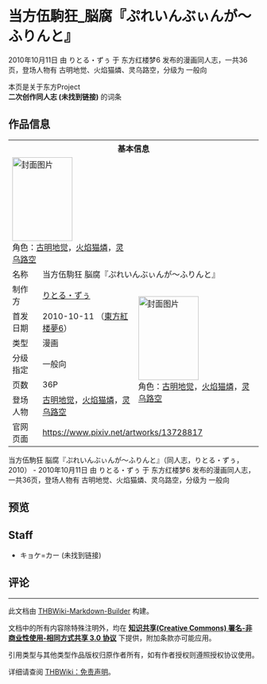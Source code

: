 # 当方伍駒狂_脳腐『ぷれいんぶぃんが～ふりんと』

<!-- source html: G:\repos\THBWiki-Markdown-Builder\THBWikiMarkdown\Temp\main\2\24\ns0%3A%E5%BD%93%E6%96%B9%E4%BC%8D%E9%A7%92%E7%8B%82_%E8%84%B3%E8%85%90%E3%80%8E%E3%81%B7%E3%82%8C%E3%81%84%E3%82%93%E3%81%B6%E3%81%83%E3%82%93%E3%81%8C%EF%BD%9E%E3%81%B5%E3%82%8A%E3%82%93%E3%81%A8%E3%80%8F.html -->

2010年10月11日 由 りとる・ずぅ 于 东方红楼梦6 发布的漫画同人志，一共36页，登场人物有 古明地觉、火焰猫燐、灵乌路空，分级为 一般向

本页是关于东方Project  
 **二次创作同人志 (未找到链接)** 的词条
## 作品信息

<table><tbody><tr><th colspan="3">基本信息</th></tr><tr><td class="cover-artwork-mobile" colspan="2"><a href="./文件-当方伍駒狂_脳腐『ぷれいんぶぃんが～ふりんと』封面.jpg.md" class="image" title="封面图片"><img alt="封面图片" src="https://upload.thwiki.cc/thumb/3/32/%E5%BD%93%E6%96%B9%E4%BC%8D%E9%A7%92%E7%8B%82_%E8%84%B3%E8%85%90%E3%80%8E%E3%81%B7%E3%82%8C%E3%81%84%E3%82%93%E3%81%B6%E3%81%83%E3%82%93%E3%81%8C%EF%BD%9E%E3%81%B5%E3%82%8A%E3%82%93%E3%81%A8%E3%80%8F%E5%B0%81%E9%9D%A2.jpg/121px-%E5%BD%93%E6%96%B9%E4%BC%8D%E9%A7%92%E7%8B%82_%E8%84%B3%E8%85%90%E3%80%8E%E3%81%B7%E3%82%8C%E3%81%84%E3%82%93%E3%81%B6%E3%81%83%E3%82%93%E3%81%8C%EF%BD%9E%E3%81%B5%E3%82%8A%E3%82%93%E3%81%A8%E3%80%8F%E5%B0%81%E9%9D%A2.jpg" decoding="async" loading="lazy" width="121" height="168" srcset="https://upload.thwiki.cc/thumb/3/32/%E5%BD%93%E6%96%B9%E4%BC%8D%E9%A7%92%E7%8B%82_%E8%84%B3%E8%85%90%E3%80%8E%E3%81%B7%E3%82%8C%E3%81%84%E3%82%93%E3%81%B6%E3%81%83%E3%82%93%E3%81%8C%EF%BD%9E%E3%81%B5%E3%82%8A%E3%82%93%E3%81%A8%E3%80%8F%E5%B0%81%E9%9D%A2.jpg/181px-%E5%BD%93%E6%96%B9%E4%BC%8D%E9%A7%92%E7%8B%82_%E8%84%B3%E8%85%90%E3%80%8E%E3%81%B7%E3%82%8C%E3%81%84%E3%82%93%E3%81%B6%E3%81%83%E3%82%93%E3%81%8C%EF%BD%9E%E3%81%B5%E3%82%8A%E3%82%93%E3%81%A8%E3%80%8F%E5%B0%81%E9%9D%A2.jpg 1.5x, https://upload.thwiki.cc/thumb/3/32/%E5%BD%93%E6%96%B9%E4%BC%8D%E9%A7%92%E7%8B%82_%E8%84%B3%E8%85%90%E3%80%8E%E3%81%B7%E3%82%8C%E3%81%84%E3%82%93%E3%81%B6%E3%81%83%E3%82%93%E3%81%8C%EF%BD%9E%E3%81%B5%E3%82%8A%E3%82%93%E3%81%A8%E3%80%8F%E5%B0%81%E9%9D%A2.jpg/241px-%E5%BD%93%E6%96%B9%E4%BC%8D%E9%A7%92%E7%8B%82_%E8%84%B3%E8%85%90%E3%80%8E%E3%81%B7%E3%82%8C%E3%81%84%E3%82%93%E3%81%B6%E3%81%83%E3%82%93%E3%81%8C%EF%BD%9E%E3%81%B5%E3%82%8A%E3%82%93%E3%81%A8%E3%80%8F%E5%B0%81%E9%9D%A2.jpg 2x" data-file-width="460" data-file-height="640"></a><div class="cover-char">角色：<a href="./古明地觉.md" title="古明地觉">古明地觉</a>，<a href="./火焰猫燐.md" title="火焰猫燐">火焰猫燐</a>，<a href="./灵乌路空.md" title="灵乌路空">灵乌路空</a></div></td>
</tr><tr><td class="label">名称</td><td colspan="2"> 当方伍駒狂 脳腐『ぷれいんぶぃんが～ふりんと』 </td></tr><tr><td class="label">制作方</td><td><a href="./りとる・ずぅ.md" title="りとる・ずぅ">りとる・ずぅ</a></td><td class="cover-artwork" rowspan="6" style="min-width:168px;"><a href="./文件-当方伍駒狂_脳腐『ぷれいんぶぃんが～ふりんと』封面.jpg.md" class="image" title="封面图片"><img alt="封面图片" src="https://upload.thwiki.cc/thumb/3/32/%E5%BD%93%E6%96%B9%E4%BC%8D%E9%A7%92%E7%8B%82_%E8%84%B3%E8%85%90%E3%80%8E%E3%81%B7%E3%82%8C%E3%81%84%E3%82%93%E3%81%B6%E3%81%83%E3%82%93%E3%81%8C%EF%BD%9E%E3%81%B5%E3%82%8A%E3%82%93%E3%81%A8%E3%80%8F%E5%B0%81%E9%9D%A2.jpg/121px-%E5%BD%93%E6%96%B9%E4%BC%8D%E9%A7%92%E7%8B%82_%E8%84%B3%E8%85%90%E3%80%8E%E3%81%B7%E3%82%8C%E3%81%84%E3%82%93%E3%81%B6%E3%81%83%E3%82%93%E3%81%8C%EF%BD%9E%E3%81%B5%E3%82%8A%E3%82%93%E3%81%A8%E3%80%8F%E5%B0%81%E9%9D%A2.jpg" decoding="async" loading="lazy" width="121" height="168" srcset="https://upload.thwiki.cc/thumb/3/32/%E5%BD%93%E6%96%B9%E4%BC%8D%E9%A7%92%E7%8B%82_%E8%84%B3%E8%85%90%E3%80%8E%E3%81%B7%E3%82%8C%E3%81%84%E3%82%93%E3%81%B6%E3%81%83%E3%82%93%E3%81%8C%EF%BD%9E%E3%81%B5%E3%82%8A%E3%82%93%E3%81%A8%E3%80%8F%E5%B0%81%E9%9D%A2.jpg/181px-%E5%BD%93%E6%96%B9%E4%BC%8D%E9%A7%92%E7%8B%82_%E8%84%B3%E8%85%90%E3%80%8E%E3%81%B7%E3%82%8C%E3%81%84%E3%82%93%E3%81%B6%E3%81%83%E3%82%93%E3%81%8C%EF%BD%9E%E3%81%B5%E3%82%8A%E3%82%93%E3%81%A8%E3%80%8F%E5%B0%81%E9%9D%A2.jpg 1.5x, https://upload.thwiki.cc/thumb/3/32/%E5%BD%93%E6%96%B9%E4%BC%8D%E9%A7%92%E7%8B%82_%E8%84%B3%E8%85%90%E3%80%8E%E3%81%B7%E3%82%8C%E3%81%84%E3%82%93%E3%81%B6%E3%81%83%E3%82%93%E3%81%8C%EF%BD%9E%E3%81%B5%E3%82%8A%E3%82%93%E3%81%A8%E3%80%8F%E5%B0%81%E9%9D%A2.jpg/241px-%E5%BD%93%E6%96%B9%E4%BC%8D%E9%A7%92%E7%8B%82_%E8%84%B3%E8%85%90%E3%80%8E%E3%81%B7%E3%82%8C%E3%81%84%E3%82%93%E3%81%B6%E3%81%83%E3%82%93%E3%81%8C%EF%BD%9E%E3%81%B5%E3%82%8A%E3%82%93%E3%81%A8%E3%80%8F%E5%B0%81%E9%9D%A2.jpg 2x" data-file-width="460" data-file-height="640"></a><div class="cover-char">角色：<a href="./古明地觉.md" title="古明地觉">古明地觉</a>，<a href="./火焰猫燐.md" title="火焰猫燐">火焰猫燐</a>，<a href="./灵乌路空.md" title="灵乌路空">灵乌路空</a></div></td>
</tr><tr><td class="label">首发日期</td><td>2010-10-11&#160;（<a href="/展会作品列表?e=%E4%B8%9C%E6%96%B9%E7%BA%A2%E6%A5%BC%E6%A2%A6%236">東方紅楼夢6</a>）</td></tr><tr><td class="label">类型</td><td>漫画</td></tr><tr><td class="label">分级指定</td><td>一般向</td></tr><tr><td class="label">页数</td><td>36P</td></tr><tr><td class="label">登场人物</td><td><a href="./古明地觉.md" title="古明地觉">古明地觉</a>，<a href="./火焰猫燐.md" title="火焰猫燐">火焰猫燐</a>，<a href="./灵乌路空.md" title="灵乌路空">灵乌路空</a></td></tr>
<tr><td class="label">官网页面</td><td colspan="2"><a rel="nofollow" class="external free" href="https://www.pixiv.net/artworks/13728817">https://www.pixiv.net/artworks/13728817</a></td></tr></tbody></table>

当方伍駒狂 脳腐『ぷれいんぶぃんが～ふりんと』（同人志，りとる・ずぅ，2010） - 2010年10月11日 由 りとる・ずぅ 于 东方红楼梦6 发布的漫画同人志，一共36页，登场人物有 古明地觉、火焰猫燐、灵乌路空，分级为 一般向
## 预览
## Staff
- キョケ=カー (未找到链接)

## 评论




---

此文档由 [THBWiki-Markdown-Builder](https://github.com/Delsin-Yu/THBWiki-Markdown-Builder) 构建。

文档中的所有内容除特殊注明外，均在 [**知识共享(Creative Commons) 署名-非商业性使用-相同方式共享 3.0 协议**](https://creativecommons.org/licenses/by-sa/3.0/deed.zh-hans) 下提供，附加条款亦可能应用。

引用类型与其他类型作品版权归原作者所有，如有作者授权则遵照授权协议使用。

详细请查阅 [THBWiki：免责声明](https://thbwiki.cc/THBWiki:%E5%85%8D%E8%B4%A3%E5%A3%B0%E6%98%8E)。

